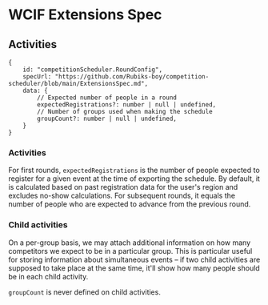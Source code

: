 # WCIF Extensions Spec

## Activities

```
{
    id: "competitionScheduler.RoundConfig",
    specUrl: "https://github.com/Rubiks-boy/competition-scheduler/blob/main/ExtensionsSpec.md",
    data: {
        // Expected number of people in a round
        expectedRegistrations?: number | null | undefined,
        // Number of groups used when making the schedule
        groupCount?: number | null | undefined,
    }
}
```

### Activities

For first rounds, `expectedRegistrations` is the number of people expected to register for a given event at the time of exporting the schedule. By default, it is calculated based on past registration data for the user's region and excludes no-show calculations. For subsequent rounds, it equals the number of people who are expected to advance from the previous round.

### Child activities

On a per-group basis, we may attach additional information on how many competitors we expect to be in a particular group. This is particular useful for storing information about simultaneous events – if two child activities are supposed to take place at the same time, it'll show how many people should be in each child activity.

`groupCount` is never defined on child activities.
